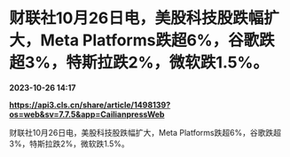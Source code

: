 # 财联社10月26日电，美股科技股跌幅扩大，Meta Platforms跌超6%，谷歌跌超3%，特斯拉跌2%，微软跌1.5%。

**2023-10-26 14:17**

**https://api3.cls.cn/share/article/1498139?os=web&sv=7.7.5&app=CailianpressWeb**

财联社10月26日电，美股科技股跌幅扩大，Meta Platforms跌超6%，谷歌跌超3%，特斯拉跌2%，微软跌1.5%。